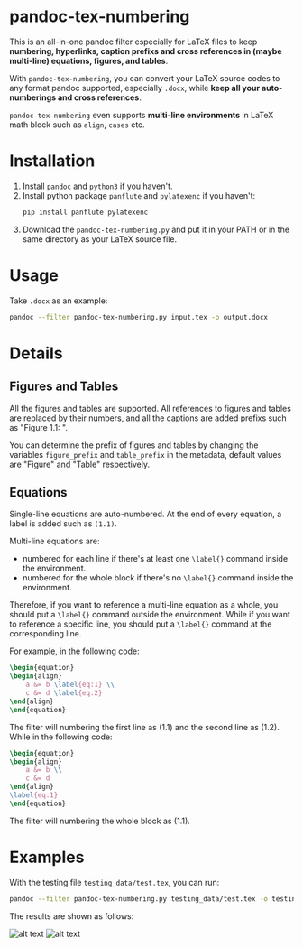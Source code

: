# pandoc-tex-numbering
This is an all-in-one pandoc filter especially for LaTeX files to keep **numbering, hyperlinks, caption prefixs and cross references in (maybe multi-line) equations, figures, and tables**.

With `pandoc-tex-numbering`, you can convert your LaTeX source codes to any format pandoc supported, especially `.docx`, while **keep all your auto-numberings and cross references**. 

`pandoc-tex-numbering` even supports **multi-line environments** in LaTeX math block such as `align`, `cases` etc.

# Installation

1. Install `pandoc` and `python3` if you haven't.
2. Install python package `panflute` and `pylatexenc` if you haven't:
    ```bash
    pip install panflute pylatexenc
    ```
3. Download the `pandoc-tex-numbering.py` and put it in your PATH or in the same directory as your LaTeX source file.

# Usage

Take `.docx` as an example:

```bash
pandoc --filter pandoc-tex-numbering.py input.tex -o output.docx
```

# Details

## Figures and Tables

All the figures and tables are supported. All references to figures and tables are replaced by their numbers, and all the captions are added prefixs such as "Figure 1.1: ".

You can determine the prefix of figures and tables by changing the variables `figure_prefix` and `table_prefix` in the metadata, default values are "Figure" and "Table" respectively.

## Equations

Single-line equations are auto-numbered. At the end of every equation, a label is added such as `(1.1)`.

Multi-line equations are:

- numbered for each line if there's at least one `\label{}` command inside the environment.
- numbered for the whole block if there's no `\label{}` command inside the environment.

Therefore, if you want to reference a multi-line equation as a whole, you should put a `\label{}` command outside the environment. While if you want to reference a specific line, you should put a `\label{}` command at the corresponding line.

For example, in the following code:
    
```latex
\begin{equation}
\begin{align}
    a &= b \label{eq:1} \\
    c &= d \label{eq:2}
\end{align}
\end{equation}
```

The filter will numbering the first line as (1.1) and the second line as (1.2). While in the following code:

```latex
\begin{equation}
\begin{align}
    a &= b \\
    c &= d
\end{align}
\label{eq:1}
\end{equation}
```

The filter will numbering the whole block as (1.1).

# Examples

With the testing file `testing_data/test.tex`, you can run:

```bash
pandoc --filter pandoc-tex-numbering.py testing_data/test.tex -o testing_data/test.docx
```

The results are shown as follows:

![alt text](https://github.com/fncokg/pandoc-tex-numbering/blob/main/images/output-page1.jpg?raw=true)
![alt text](https://github.com/fncokg/pandoc-tex-numbering/blob/main/images/output-page2.jpg?raw=true)